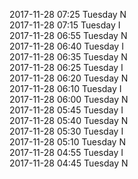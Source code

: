 2017-11-28 07:25 Tuesday  N  
2017-11-28 07:15 Tuesday  I  
2017-11-28 06:55 Tuesday  N  
2017-11-28 06:40 Tuesday  I  
2017-11-28 06:35 Tuesday  N  
2017-11-28 06:25 Tuesday  I  
2017-11-28 06:20 Tuesday  N  
2017-11-28 06:10 Tuesday  I  
2017-11-28 06:00 Tuesday  N  
2017-11-28 05:45 Tuesday  I  
2017-11-28 05:40 Tuesday  N  
2017-11-28 05:30 Tuesday  I  
2017-11-28 05:10 Tuesday  N  
2017-11-28 04:55 Tuesday  I  
2017-11-28 04:45 Tuesday  N  

